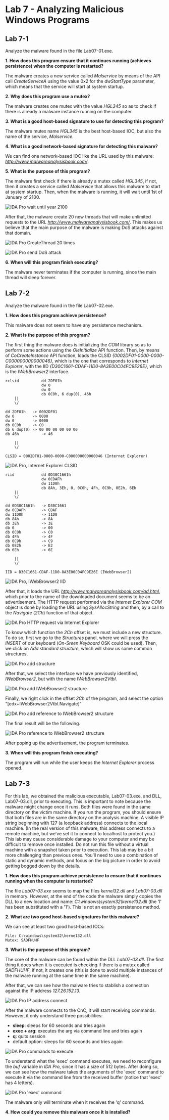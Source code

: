 # Lab 7 - Analyzing Malicious Windows Programs

## Lab 7-1

Analyze the malware found in the file Lab07-01.exe.

**1. How does this program ensure that it continues running (achieves persistence) when the computer is restarted?**

The malware creates a new service called _Malservice_ by means of the API call _CreateServiceA_ using the value 0x2 for the _dwStartType_ parameter, which means that the service will start at system startup.

**2. Why does this program use a mutex?**

The malware creates one mutex with the value _HGL345_ so as to check if there is already a malware instance running on the computer.

**3. What is a good host-based signature to use for detecting this program?**

The malware mutex name _HGL345_ is the best host-based IOC, but also the name of the service, _Malservice_.

**4. What is a good network-based signature for detecting this malware?**

We can find one network-based IOC like the URL used by this malware: _http://www.malwareanalysisbook.com/_.

**5. What is the purpose of this program?**

The malware first check if there is already a mutex called _HGL345_, if not, then it creates a service called _Malservice_ that allows this malware to start at system startup. Then, when the malware is running, it will wait until 1st of January of 2100.

![_IDA Pro_ wait until year 2100](../Pictures/Lab_07/lab_07-01_5_ida_pro_1.png)

After that, the malware create 20 new threads that will make unlimited requests to the URL _http://www.malwareanalysisbook.com/_. This makes us believe that the main purpose of the malware is making DoS attacks against that domain.

![_IDA Pro_ _CreateThread_ 20 times](../Pictures/Lab_07/lab_07-01_5_ida_pro_2.png)

![_IDA Pro_ send DoS attack](../Pictures/Lab_07/lab_07-01_5_ida_pro_3.png)

**6. When will this program finish executing?**

The malware never terminates if the computer is running, since the main thread will sleep forever.

## Lab 7-2

Analyze the malware found in the file Lab07-02.exe.

**1. How does this program achieve persistence?**

This malware does not seem to have any persistence mechanism.

**2. What is the purpose of this program?**

The first thing the malware does is initializing the _COM_ library so as to perform some actions using the _OleInitialize_ API function. Then, by means of _CoCreateInstance_ API function, loads the CLSID _{0002DF01-0000-0000-C000000000000046}_, which is the one that corresponds to _Internet Explorer_, with the IID _{D30C1661-CDAF-11D0-8A3E00C04FC9E26E}_, which is the _IWebBrowser2_ interface.

```
rclsid          dd 2DF01h
				dw 0
                dw 0
                db 0C0h, 6 dup(0), 46h
    ||
    \/

dd 2DF01h	-> 0002DF01
dw 0 		-> 0000
dw 0 		-> 0000
db 0C0h		-> C0
db 6 dup(0)	-> 00 00 00 00 00 00
db 46h			-> 46

    ||
    \/

CLSID = 0002DF01-0000-0000-C000000000000046 (Internet Explorer)
```
![_IDA Pro_, _Internet Explorer_ CLSID](../Pictures/Lab_07/lab_07-02_2_ida_pro_1.png)

```
riid            dd 0D30C1661h
                dw 0CDAFh
                dw 11D0h
                db 8Ah, 3Eh, 0, 0C0h, 4Fh, 0C9h, 0E2h, 6Eh
    ||
    \/

dd 0D30C1661h	-> D30C1661
dw 0CDAFh		-> CDAF
dw 11D0h		-> 11D0
db 8Ah			-> 8A
db 3Eh			-> 3E
db 0			-> 00
db 0C0h			-> C0
db 4Fh			-> 4F
db 0C9h			-> C9
db 0E2h			-> E2
db 6Eh			-> 6E

    ||
    \/

IID = D30C1661-CDAF-11D0-8A3E00C04FC9E26E (IWebBrowser2)
```

![_IDA Pro_, _IWebBrowser2_ IID](../Pictures/Lab_07/lab_07-02_2_ida_pro_2.png)

After that, it loads the URL _http://www.malwareanalysisbook.com/ad.html_, which prior to the name of the downloaded document seems to be an advertisement. The HTTP request performed via the _Internet Explorer COM_ object is done by loading the URL using _SysAllocString_ and then, by a call to the _Navigate_ (_2Ch_) function of that object.

![_IDA Pro_ HTTP request via _Internet Explorer_](../Pictures/Lab_07/lab_07-02_2_ida_pro_3.png)

To know which function the _2Ch_ offset is, we must include a new structure. To do so, first we go to the _Structures_ panel, where we will press the _INSERT_ of our keyboard (_On-Sreen Keyboard_ OSK could be used). Then, we click on _Add standard structure_, which will show us some common structures.

![_IDA Pro_ add structure](../Pictures/Lab_07/lab_07-02_2_ida_pro_4.png)

After that, we select the interface we have previously identified, _IWebBrowser2_, but with the name _IWebBrowser2Vtbl_.

![_IDA Pro_ add _IWebBrowser2_ structure](../Pictures/Lab_07/lab_07-02_2_ida_pro_5.png)

Finally, we right click in the offset _2Ch_ of the program, and select the option "[edx+IWebBrowser2Vtbl.Navigate]" 

![_IDA Pro_ add reference to _IWebBrowser2_ structure](../Pictures/Lab_07/lab_07-02_2_ida_pro_6.png)

The final result will be the following.

![_IDA Pro_ reference to _IWebBrowser2_ structure](../Pictures/Lab_07/lab_07-02_2_ida_pro_7.png)

After poping up the advertisement, the program terminates.

**3. When will this program finish executing?**

The program will run while the user keeps the _Internet Explorer_ process opened.

## Lab 7-3

For this lab, we obtained the malicious executable, Lab07-03.exe, and DLL, Lab07-03.dll, prior to executing. This is important to note because the malware might change once it runs. Both files were found in the same directory on the victim machine. If you run the program, you should ensure that both files are in the same directory on the analysis machine. A visible IP string beginning with 127 (a loopback address) connects to the local machine. (In the real version of this malware, this address connects to a remote machine, but we’ve set it to connect to localhost to protect you.)
This lab may cause considerable damage to your computer and may be difficult to remove once installed. Do not run this file without a virtual machine with a snapshot taken prior to execution.
This lab may be a bit more challenging than previous ones. You’ll need to use a combination of static and dynamic methods, and focus on the big picture in order to avoid getting bogged down by the details.

**1. How does this program achieve persistence to ensure that it continues running when the computer is restarted?**

The file _Lab07-03.exe_ seems to map the files _kernel32.dll_ and _Lab07-03.dll_ in memory. However, at the end of the code the malware simply copies the DLL to a new location and name: _C:\windows\system32\kerne132.dll_ (the 'l' has been substituted with a '1'). This is not an exactly persistence method.


**2. What are two good host-based signatures for this malware?**

We can see at least two good host-based IOCs:

```
File: C:\windows\system32\kerne132.dll
Mutex: SADFHUHF
```

**3. What is the purpose of this program?**

The core of the malware can be found within the DLL _Lab07-03.dll_. The first thing it does when it is executed is checking if there is a mutex called _SADFHUHF_, if not, it creates one (this is done to avoid multiple instances of the malware running at the same time in the same machine).

After that, we can see how the malware tries to stablish a connection against the IP address _127.26.152.13_.

![_IDA Pro_ IP address connect](../Pictures/Lab_07/lab_07-03_3_ida_pro_1.png)

After the malware connects to the CnC, it will start receiving commands. However, it only understand three possibilities:


- **sleep**: sleeps for 60 seconds and tries again
- **exec + arg**: executes the arg via command line and tries again
- **q**: quits session
- default option: sleeps for 60 seconds and tries again


![_IDA Pro_ commands to execute](../Pictures/Lab_07/lab_07-03_3_ida_pro_2.png)

To understand what the 'exec' command executes, we need to reconfigure the _buf_ variable in _IDA Pro_, since it has a size of 512 bytes. After doing so, we can see how the malware takes the arguments of the 'exec' command to execute it via the command line from the received buffer (notice that 'exec' has 4 letters).

![_IDA Pro_ 'exec' command](../Pictures/Lab_07/lab_07-03_3_ida_pro_3.png)

The malware only will terminate when it receives the 'q' command.

**4. How could you remove this malware once it is installed?**

